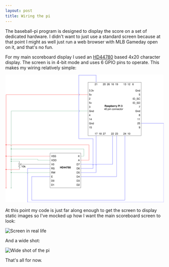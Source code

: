 ```yaml
---
layout: post
title: Wiring the pi
---
```

The baseball-pi program is designed to display the score on a set of dedicated hardware.  I didn't
want to just use a standard screen because at that point I might as well just run a web browser
with MLB Gameday open on it, and that's no fun.

For my main scoreboard display I used an [HD44780](/assets/pdfs/HD44780.pdf) based 4x20 character display.  The screen is in
4-bit mode and uses 6 GPIO pins to operate.  This makes my wiring relatively simple:

![Wiring Diagram](/assets/images/2016-05-25-wiring.svg)

At this point my code is just far along enough to get the screen to display static images so I've
mocked up how I want the main scoreboard screen to look:

![Screen in real life](https://i.imgur.com/iLxbpCa.jpg)

And a wide shot:

![Wide shot of the pi](https://i.imgur.com/YYUMdOB.jpg)

That's all for now.
